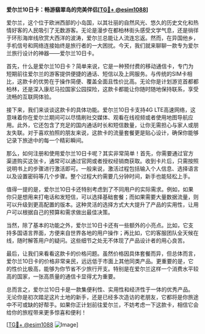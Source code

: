 **爱尔兰10日卡：畅游翡翠岛的完美伴侣[[TG💪+ @esim1088](https://t.me/s/esim1088)]**

爱尔兰，这个位于欧洲西部的小岛国，以其壮丽的自然风光、悠久的历史文化和热情好客的人民吸引了无数游客。无论是漫步在都柏林街头感受文学气息，还是徜徉于环形海岸线欣赏大西洋的波涛，爱尔兰总能让人流连忘返。然而，在异国他乡，手机信号和网络连接始终是旅行者的一大困扰。今天，我们就来聊聊一款专为爱尔兰旅行设计的神器——爱尔兰10日卡。

首先，什么是爱尔兰10日卡？简单来说，它是一种预付费的移动通信卡，专门为短期前往爱尔兰的游客提供便捷的通话、短信以及上网服务。与传统的SIM卡相比，这款卡的优势在于操作简便、覆盖全面且性价比高。无论你是计划游览首都都柏林，还是深入康尼马拉国家公园探险，这款卡都能让你随时随地保持联系，享受流畅的互联网体验。

接下来，我们来谈谈这款卡的具体功能。爱尔兰10日卡支持4G LTE高速网络，这意味着你在爱尔兰期间可以尽情刷社交媒体、观看在线视频或者使用地图导航应用。此外，它还包含了充足的国内通话时长和短信数量，让你无需担心与家人或朋友失联。对于喜欢拍照的朋友来说，这款卡的流量套餐更是贴心设计，确保你能够记录下旅途中的每一个精彩瞬间。

那么，如何注册和使用爱尔兰10日卡呢？其实非常简单！首先，你需要通过官方渠道购买这张卡，通常可以通过官网或者授权经销商获取。收到卡片后，只需按照说明书上的步骤进行激活即可。一般来说，激活过程包括输入个人信息、选择语言以及设置密码等几个步骤。整个过程大约需要几分钟时间，新手也能轻松上手。

值得一提的是，爱尔兰10日卡还特别考虑到了不同用户的实际需求。例如，如果你只是想用来打电话和发短信，可以选择基础套餐；而如果需要大量数据流量，则可以升级到更高配置的版本。这种灵活的选择方式大大提升了产品的实用性，让用户可以根据自己的预算和需求做出最佳决策。

当然，除了基本的功能之外，爱尔兰10日卡还有一些额外的小亮点。比如，它支持多国语言界面，方便来自世界各地的用户操作；再比如，它的客服团队全天候在线，随时解答用户的疑问。这些细节之处无不体现了产品设计者的用心良苦。

最后，让我们来看看这款卡的价格问题。虽然价格因具体套餐而异，但总体而言，爱尔兰10日卡的价格非常亲民，远远低于市面上其他同类产品。更重要的是，它的性价比极高，能够为你节省不少旅行开支。特别是在爱尔兰这样一个消费水平较高的国家，一张高质量的通信卡显得尤为重要。

总而言之，爱尔兰10日卡是一款集便利性、实用性和经济性于一体的优秀产品。无论你是初次踏足这片土地的新手，还是已经多次造访的老朋友，它都将是你旅途中不可或缺的好帮手。如果你正计划前往爱尔兰，不妨考虑一下这款卡，相信它会给你的旅程带来更多惊喜和便利！

[[TG💪+ @esim1088](https://t.me/s/esim1088) ![Image](https://i.postimg.cc/4NQfJmqS/Snipaste-2025-05-13-00-14-12.png)]